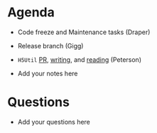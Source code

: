 Agenda
=========

* Code freeze and Maintenance tasks (Draper)
* Release branch (Gigg)
* `H5Util` [PR](https://github.com/mantidproject/mantid/pull/15852), [writing](https://github.com/mantidproject/mantid/blob/master/Framework/DataHandling/src/SaveDiffCal.cpp#L213), and [reading](https://github.com/mantidproject/mantid/blob/master/Framework/DataHandling/src/LoadDiffCal.cpp#L166) (Peterson)

* Add your notes here

Questions
=========

* Add your questions here
